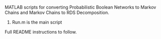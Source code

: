 MATLAB scripts for converting Probabilistic Boolean Networks to Markov Chains and Markov Chains to RDS Decomposition.

1. Run.m is the main script

Full README instructions to follow.

